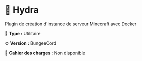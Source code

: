 # 🐉 Hydra
Plugin de création d'instance de serveur Minecraft avec Docker

📁 **Type :** Utilitaire

⚙️ **Version :** BungeeCord

📘 **Cahier des charges :** Non disponible
